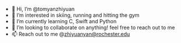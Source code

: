 - 👋 Hi, I’m @tomyanzhiyuan
- 👀 I’m interested in skiing, running and hitting the gym
- 🌱 I’m currently learning C, Swift and Python
- 💞️ I’m looking to collaborate on anything! feel free to reach out to me
- 📫 Reach out to me @zhiyuanyan@rochester.edu

<!---
tomyanzhiyuan/tomyanzhiyuan is a ✨ special ✨ repository because its `README.md` (this file) appears on your GitHub profile.
You can click the Preview link to take a look at your changes.
--->
